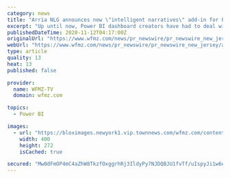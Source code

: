 ```yaml
---
category: news
title: "Arria NLG announces new \"intelligent narratives\" add-in for Power BI dashboards - now available on Microsoft AppSource"
excerpt: "Up until now, Power BI dashboard creators have had to deal with a vexing issue: while they've been able to create beautiful, data-backed visual dashboards—the full value of all the underlying ..."
publishedDateTime: 2020-11-12T04:17:00Z
originalUrl: "https://www.wfmz.com/news/pr_newswire/pr_newswire_new_jersey/arria-nlg-announces-new-intelligent-narratives-add-in-for-power-bi-dashboards---now/article_f33d7aab-177b-5b0c-a7b9-fde42f223d30.html"
webUrl: "https://www.wfmz.com/news/pr_newswire/pr_newswire_new_jersey/arria-nlg-announces-new-intelligent-narratives-add-in-for-power-bi-dashboards---now/article_f33d7aab-177b-5b0c-a7b9-fde42f223d30.html"
type: article
quality: 13
heat: 13
published: false

provider:
  name: WFMZ-TV
  domain: wfmz.com

topics:
  - Power BI

images:
  - url: "https://bloximages.newyork1.vip.townnews.com/wfmz.com/content/tncms/assets/v3/editorial/f/cb/fcb6070a-dfd4-59fb-83b1-917e991c94f7/5fac2e84a1fb2.image.jpg"
    width: 400
    height: 272
    isCached: true

secured: "Mw0dFmOP4mC4aZhW8TkzfOxggrhRj3IldyPy7NJDQBJU1fvTf/uIspyJi1w6eJAY1h9pZgtYmVRnFvWv60ZdltRrpQVGwpetqX4t0GRVc9txJQMntepc7MOgWmsfGEhUFjtJJN9UF3O4jxH/aXJxjnVWjih4edWAWm4E1N5SvWg78Ov5b2vebCjNTr2fqImk/83gsejXPTOoHVvmY2eE8J8gC06oJ8S9vWkGt4j+/HcgbE2QAGMLPcJYM8OrKBlUL29yOH1H1nGucnAKU7UrLUSYS2AKRZ/aY3m2mCcGjvvL9TEdY+Xm4syvpiOgE/Z0lEf1/OZS/zpwfKM9dLWNUSV1orHW8XR1zx4YsJ3EoAs=;0rI7oC13Hx6wxOTs8gOJ/A=="
---
```


